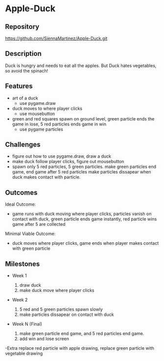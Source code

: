 # Apple-Duck
## Repository
https://github.com/SiennaMartinez/Apple-Duck.git

## Description
Duck is hungry and needs to eat all the apples. But Duck hates vegetables, so avoid the spinach!

## Features
- art of a duck 
	- use pygame.draw
- duck moves to where player clicks
	- use mousebutton
- green and red squares spawn on ground level, green particle ends the game in lose, 5 red particles ends game in win
	- use pygame particles

## Challenges
- figure out how to use pygame.draw, draw a duck
- make duck follow player clicks, figure out mousebutton
- spawn only 5 red particles, 5 green particles. make green particles end game, end game after 5 red particles make particles dissapear when duck makes contact with particle. 

## Outcomes
Ideal Outcome:
- game runs with duck moving where player clicks, particles vanish on contact with duck, green particle ends game instantly, red particle wins game after 5 are collected

Minimal Viable Outcome:
- duck moves where player clicks, game ends when player makes contact with green particle

## Milestones

- Week 1
  1. draw duck
  2. make duck move where player clicks

- Week 2
  1. 5 red and 5 green particles spawn slowly
  2. make particles dissapear on contact with duck

- Week N (Final)
  1. make green particle end game, and 5 red particles end game.
  2. add win and lose screen

-Extra
replace red particle with apple drawing, replace green particle with vegetable drawing
